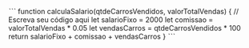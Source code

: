 ˋˋˋ
function calculaSalario(qtdeCarrosVendidos, valorTotalVendas) {
 // Escreva seu código aqui 
 let salarioFixo = 2000 
let comissao = valorTotalVendas * 0.05 
let vendasCarros = qtdeCarrosVendidos * 100 
return salarioFixo + comissao + vendasCarros
}
ˋˋˋ